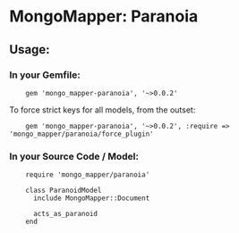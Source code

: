 # MongoMapper: Paranoia

## Usage:

### In your Gemfile:

        gem 'mongo_mapper-paranoia', '~>0.0.2'

To force strict keys for all models, from the outset:

        gem 'mongo_mapper-paranoia', '~>0.0.2', :require => 'mongo_mapper/paranoia/force_plugin'

### In your Source Code / Model:

        require 'mongo_mapper/paranoia'

        class ParanoidModel
          include MongoMapper::Document

          acts_as_paranoid
        end
